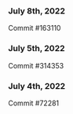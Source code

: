 ### July 8th, 2022

Commit #163110

### July 5th, 2022

Commit #314353


### July 4th, 2022

Commit #72281

